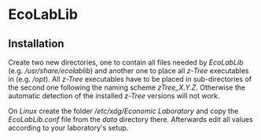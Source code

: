 # EcoLabLib

## Installation

Create two new directories, one to contain all files needed by *EcoLabLib* (e.g. */usr/share/ecolablib*) and another one to place all *z-Tree* executables in (e.g. */opt*). All *z-Tree* executables have to be placed in sub-directories of the second one following the naming scheme *zTree_X.Y.Z*. Otherwise the automatic detection of the installed *z-Tree* versions will not work.

On *Linux* create the folder */etc/xdg/Economic Laboratory* and copy the *EcoLabLib.conf* file from the *data* directory there. Afterwards edit all values according to your laboratory's setup.
